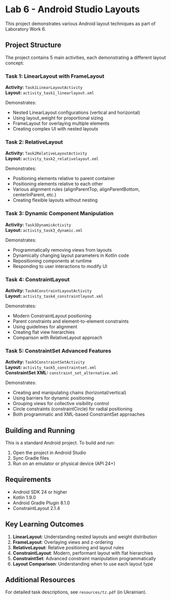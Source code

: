 # Lab 6 - Android Studio Layouts

This project demonstrates various Android layout techniques as part of Laboratory Work 6.

## Project Structure

The project contains 5 main activities, each demonstrating a different layout concept:

### Task 1: LinearLayout with FrameLayout
**Activity:** `Task1LinearLayoutActivity`  
**Layout:** `activity_task1_linearlayout.xml`

Demonstrates:
- Nested LinearLayout configurations (vertical and horizontal)
- Using layout_weight for proportional sizing
- FrameLayout for overlaying multiple elements
- Creating complex UI with nested layouts

### Task 2: RelativeLayout
**Activity:** `Task2RelativeLayoutActivity`  
**Layout:** `activity_task2_relativelayout.xml`

Demonstrates:
- Positioning elements relative to parent container
- Positioning elements relative to each other
- Various alignment rules (alignParentTop, alignParentBottom, centerInParent, etc.)
- Creating flexible layouts without nesting

### Task 3: Dynamic Component Manipulation
**Activity:** `Task3DynamicActivity`  
**Layout:** `activity_task3_dynamic.xml`

Demonstrates:
- Programmatically removing views from layouts
- Dynamically changing layout parameters in Kotlin code
- Repositioning components at runtime
- Responding to user interactions to modify UI

### Task 4: ConstraintLayout
**Activity:** `Task4ConstraintLayoutActivity`  
**Layout:** `activity_task4_constraintlayout.xml`

Demonstrates:
- Modern ConstraintLayout positioning
- Parent constraints and element-to-element constraints
- Using guidelines for alignment
- Creating flat view hierarchies
- Comparison with RelativeLayout approach

### Task 5: ConstraintSet Advanced Features
**Activity:** `Task5ConstraintSetActivity`  
**Layout:** `activity_task5_constraintset.xml`  
**ConstraintSet XML:** `constraint_set_alternative.xml`

Demonstrates:
- Creating and manipulating chains (horizontal/vertical)
- Using barriers for dynamic positioning
- Grouping views for collective visibility control
- Circle constraints (constraintCircle) for radial positioning
- Both programmatic and XML-based ConstraintSet approaches

## Building and Running

This is a standard Android project. To build and run:

1. Open the project in Android Studio
2. Sync Gradle files
3. Run on an emulator or physical device (API 24+)

## Requirements

- Android SDK 24 or higher
- Kotlin 1.9.0
- Android Gradle Plugin 8.1.0
- ConstraintLayout 2.1.4

## Key Learning Outcomes

1. **LinearLayout**: Understanding nested layouts and weight distribution
2. **FrameLayout**: Overlaying views and z-ordering
3. **RelativeLayout**: Relative positioning and layout rules
4. **ConstraintLayout**: Modern, performant layout with flat hierarchies
5. **ConstraintSet**: Advanced constraint manipulation programmatically
6. **Layout Comparison**: Understanding when to use each layout type

## Additional Resources

For detailed task descriptions, see `resources/tz.pdf` (in Ukrainian).
